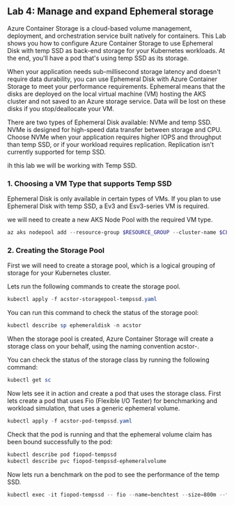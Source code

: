 ## Lab 4: Manage and expand Ephemeral storage

Azure Container Storage is a cloud-based volume management, deployment, and orchestration service built natively for containers. This Lab shows you how to configure Azure Container Storage to use Ephemeral Disk with temp SSD as back-end storage for your Kubernetes workloads. At the end, you'll have a pod that's using temp SSD as its storage.

When your application needs sub-millisecond storage latency and doesn't require data durability, you can use Ephemeral Disk with Azure Container Storage to meet your performance requirements. Ephemeral means that the disks are deployed on the local virtual machine (VM) hosting the AKS cluster and not saved to an Azure storage service. Data will be lost on these disks if you stop/deallocate your VM.

There are two types of Ephemeral Disk available: NVMe and temp SSD. NVMe is designed for high-speed data transfer between storage and CPU. Choose NVMe when your application requires higher IOPS and throughput than temp SSD, or if your workload requires replication. Replication isn't currently supported for temp SSD.

ih this lab we will be working with Temp SSD.

### 1. Choosing a VM Type that supports Temp SSD

Ephemeral Disk is only available in certain types of VMs. If you plan to use Ephemeral Disk with temp SSD, a Ev3 and Esv3-series VM is required.

we will need to create a new AKS Node Pool with the required VM type.

```powershell
az aks nodepool add --resource-group $RESOURCE_GROUP --cluster-name $CLUSTER --name tempssd --node-count 3 --node-vm-size Standard_E8s_v3 --node-osdisk-type Ephemeral --Label "acstor.azure.com/io-engine=acstor"
```

### 2. Creating the Storage Pool
First we will need to create a storage pool, which is a logical grouping of storage for your Kubernetes cluster.

Lets run the following commands to create the storage pool.

```powershell
kubectl apply -f acstor-storagepool-tempssd.yaml
```
You can run this command to check the status of the storage pool:

```powershell
kubectl describe sp ephemeraldisk -n acstor
```

When the storage pool is created, Azure Container Storage will create a storage class on your behalf, using the naming convention acstor-<storage-pool-name>.

You can check the status of the storage class by running the following command:

```powershell
kubectl get sc
```

Now lets see it in action and create a pod that uses the storage class.
First lets create a pod that uses Fio (Flexible I/O Tester) for benchmarking and workload simulation, that uses a generic ephemeral volume.

```powershell
kubectl apply -f acstor-pod-tempssd.yaml
```

Check that the pod is running and that the ephemeral volume claim has been bound successfully to the pod:

```powershell
kubectl describe pod fiopod-tempssd
kubectl describe pvc fiopod-tempssd-ephemeralvolume
```

Now lets run a benchmark on the pod to see the performance of the temp SSD.

```powershell
kubectl exec -it fiopod-tempssd -- fio --name=benchtest --size=800m --filename=/volume/test --direct=1 --rw=randrw --ioengine=libaio --bs=4k --iodepth=16 --numjobs=8 --time_based --runtime=60
```
